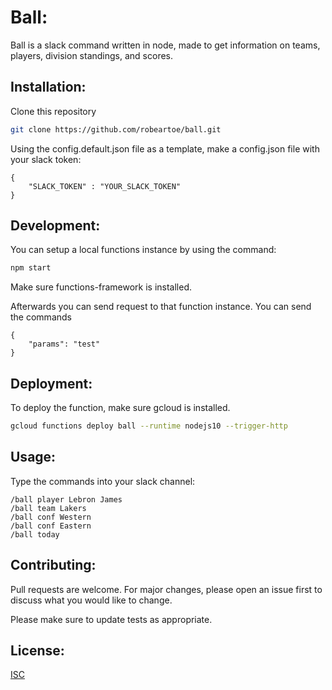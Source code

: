 # Ball:
Ball is a slack command written in node, made to get information on teams, players, division standings, and scores.

## Installation:
Clone this repository
```bash 
git clone https://github.com/robeartoe/ball.git
```
Using the config.default.json file as a template, make a config.json file with your slack token:
```
{
    "SLACK_TOKEN" : "YOUR_SLACK_TOKEN"
}
```

## Development:
You can setup a local functions instance by using the command:
```bash
npm start
```
Make sure functions-framework is installed.

Afterwards you can send request to that function instance.
You can send the commands 
```
{
	"params": "test"
}
```

## Deployment:
To deploy the function, make sure gcloud is installed.
```bash
gcloud functions deploy ball --runtime nodejs10 --trigger-http
```

## Usage:
Type the commands into your slack channel:
```
/ball player Lebron James
/ball team Lakers
/ball conf Western
/ball conf Eastern
/ball today
```

## Contributing:

Pull requests are welcome. For major changes, please open an issue first to discuss what you would like to change.

Please make sure to update tests as appropriate.

## License:
[ISC](https://choosealicense.com/licenses/isc/)